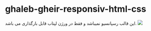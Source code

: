 # ghaleb-gheir-responsiv-html-css
این قالب رسپانسیو نمیباشد و فقط در ورژن لپتاب قابل بارگذاری می باشد. 
<img src="https://www.linkpicture.com/q/hellow-word.png">
